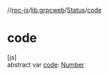 //[rpc-js](../../../index.md)/[lib.grpcweb](../index.md)/[Status](index.md)/[code](code.md)

# code

[js]\
abstract var [code](code.md): [Number](https://kotlinlang.org/api/latest/jvm/stdlib/kotlin/-number/index.html)
